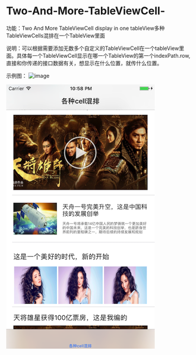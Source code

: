 # Two-And-More-TableViewCell-

功能：Two And More TableViewCell display in one tableView多种TableViewCells混排在一个TableView里面

说明：可以根据需要添加无数多个自定义的TableViewCell在一个tableView里面。具体每一个TableViewCell显示在哪一个TableView的第一个indexPath.row,直接和你传递的接口数据有关，想显示在什么位置，就传什么位置。

示例图：
![image](https://github.com/feibaichen/Two-And-More-TableViewCell-/blob/master/dataimage/ScreenShot1.png)

![image](https://github.com/feibaichen/Two-And-More-TableViewCell-/blob/master/dataimage/ScreenShot2.png)
